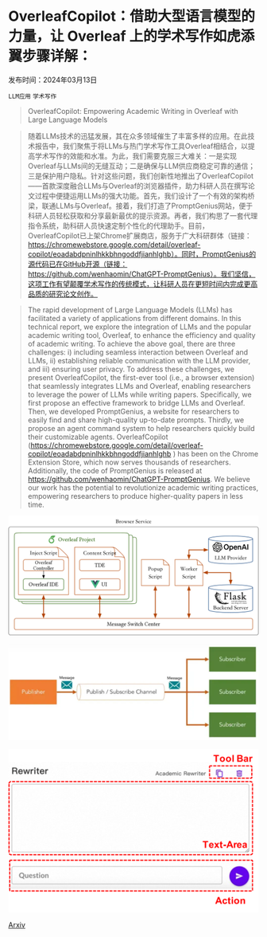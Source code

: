 # OverleafCopilot：借助大型语言模型的力量，让 Overleaf 上的学术写作如虎添翼步骤详解：

发布时间：2024年03月13日

`LLM应用` `学术写作`

> OverleafCopilot: Empowering Academic Writing in Overleaf with Large Language Models

> 随着LLMs技术的迅猛发展，其在众多领域催生了丰富多样的应用。在此技术报告中，我们聚焦于将LLMs与热门学术写作工具Overleaf相结合，以提高学术写作的效能和水准。为此，我们需要克服三大难关：一是实现Overleaf与LLMs间的无缝互动；二是确保与LLM供应商稳定可靠的通信；三是保护用户隐私。针对这些问题，我们创新性地推出了OverleafCopilot——首款深度融合LLMs与Overleaf的浏览器插件，助力科研人员在撰写论文过程中便捷运用LLMs的强大功能。首先，我们设计了一个有效的架构桥梁，联通LLMs与Overleaf。接着，我们打造了PromptGenius网站，便于科研人员轻松获取和分享最新最优的提示资源。再者，我们构思了一套代理指令系统，助科研人员快速定制个性化的代理助手。目前，OverleafCopilot已上架Chrome扩展商店，服务于广大科研群体（链接：https://chromewebstore.google.com/detail/overleaf-copilot/eoadabdpninlhkkbhngoddfjianhlghb）。同时，PromptGenius的源代码已在GitHub开源（链接：https://github.com/wenhaomin/ChatGPT-PromptGenius）。我们坚信，这项工作有望颠覆学术写作的传统模式，让科研人员在更短时间内完成更高品质的研究论文创作。

> The rapid development of Large Language Models (LLMs) has facilitated a variety of applications from different domains. In this technical report, we explore the integration of LLMs and the popular academic writing tool, Overleaf, to enhance the efficiency and quality of academic writing. To achieve the above goal, there are three challenges: i) including seamless interaction between Overleaf and LLMs, ii) establishing reliable communication with the LLM provider, and iii) ensuring user privacy. To address these challenges, we present OverleafCopilot, the first-ever tool (i.e., a browser extension) that seamlessly integrates LLMs and Overleaf, enabling researchers to leverage the power of LLMs while writing papers. Specifically, we first propose an effective framework to bridge LLMs and Overleaf. Then, we developed PromptGenius, a website for researchers to easily find and share high-quality up-to-date prompts. Thirdly, we propose an agent command system to help researchers quickly build their customizable agents. OverleafCopilot (https://chromewebstore.google.com/detail/overleaf-copilot/eoadabdpninlhkkbhngoddfjianhlghb ) has been on the Chrome Extension Store, which now serves thousands of researchers. Additionally, the code of PromptGenius is released at https://github.com/wenhaomin/ChatGPT-PromptGenius. We believe our work has the potential to revolutionize academic writing practices, empowering researchers to produce higher-quality papers in less time.

![OverleafCopilot：借助大型语言模型的力量，让 Overleaf 上的学术写作如虎添翼步骤详解：](../../../paper_images/2403.09733/x1.png)

![OverleafCopilot：借助大型语言模型的力量，让 Overleaf 上的学术写作如虎添翼步骤详解：](../../../paper_images/2403.09733/pub-sub.png)

![OverleafCopilot：借助大型语言模型的力量，让 Overleaf 上的学术写作如虎添翼步骤详解：](../../../paper_images/2403.09733/x2.png)

[Arxiv](https://arxiv.org/abs/2403.09733)